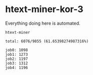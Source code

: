 # htext-miner-kor-3

Everything doing here is automated.

```
htext-miner

total: 6076/9855 (61.65398274987316%)

job0: 1098
job1: 1273
job2: 1197
job3: 1312
job4: 1196
```